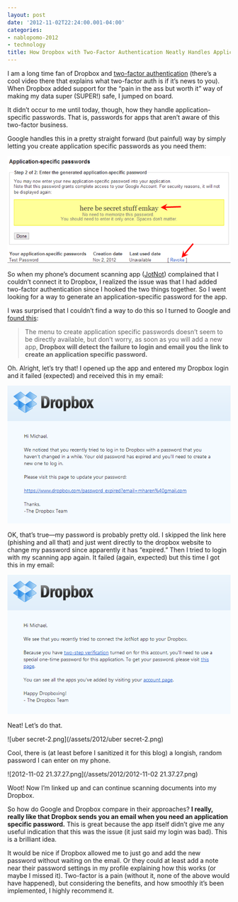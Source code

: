 ```yaml
---
layout: post
date: '2012-11-02T22:24:00.001-04:00'
categories:
- nablopomo-2012
- technology
title: How Dropbox with Two-Factor Authentication Neatly Handles Application Specific Passwords
---
```


I am a long time fan of Dropbox and [two-factor authentication](http://support.google.com/accounts/bin/answer.py?hl=en&answer=180744) (there’s a cool video there that explains what two-factor auth is if it’s news to you). When Dropbox added support for the “pain in the ass but worth it” way of making my data super (SUPER!) safe, I jumped on board.

It didn’t occur to me until today, though, how they handle application-specific passwords. That is, passwords for apps that aren’t aware of this two-factor business.

Google handles this in a pretty straight forward (but painful) way by simply letting you create application specific passwords as you need them:

![asp2-2.png](/assets/2012/asp2-2.png)

So when my phone’s document scanning app ([JotNot](https://itunes.apple.com/us/app/jotnot-scanner/id307868751?mt=8)) complained that I couldn’t connect it to Dropbox, I realized the issue was that I had added two-factor authentication since I hooked the two things together. So I went looking for a way to generate an application-specific password for the app. 

I was surprised that I couldn’t find a way to do this so I turned to Google and [found this](http://blog.binaryfactory.ca/2012/08/dropbox-two-step-authentication/):

> The menu to create application specific passwords doesn’t seem to be directly available, but don’t worry, as soon as you will add a new app, **Dropbox will detect the failure to login and email you the link to create an application specific password.**

Oh. Alright, let’s try that! I opened up the app and entered my Dropbox login and it failed (expected) and received this in my email:

![expired-2.png](/assets/2012/expired-2.png)

OK, that’s true—my password is probably pretty old. I skipped the link here (phishing and all that) and just went directly to the dropbox website to change my password since apparently it has “expired.” Then I tried to login with my scanning app again. It failed (again, expected) but this time I got this in my email:

![add-2.png](/assets/2012/add-2.png)

Neat! Let’s do that.

![uber secret-2.png](/assets/2012/uber secret-2.png)

Cool, there is (at least before I sanitized it for this blog) a longish, random password I can enter on my phone.  

![2012-11-02 21.37.27.png](/assets/2012/2012-11-02 21.37.27.png)

Woot! Now I’m linked up and can continue scanning documents into my Dropbox.

So how do Google and Dropbox compare in their approaches? **I really, really like that Dropbox sends you an email when you need an application specific password.** This is great because the app itself didn’t give me any useful indication that this was the issue (it just said my login was bad). This is a brilliant idea.

It would be nice if Dropbox allowed me to just go and add the new password without waiting on the email. Or they could at least add a note near their password settings in my profile explaining how this works (or maybe I missed it). Two-factor is a pain (without it, none of the above would have happened), but considering the benefits, and how smoothly it’s been implemented, I highly recommend it.